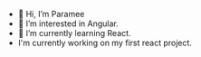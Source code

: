 - 👋 Hi, I’m Paramee
- 👀 I’m interested in Angular.
- 🌱 I’m currently learning React.
- I'm currently working on my first react project.

<!---
Paramee28/Paramee28 is a ✨ special ✨ repository because its `README.md` (this file) appears on your GitHub profile.
You can click the Preview link to take a look at your changes.
--->
